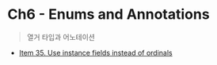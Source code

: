 # Ch6 - Enums and Annotations
> 열거 타입과 어노테이션

- [Item 35. Use instance fields instead of ordinals](https://kodakyung.github.io/2019/02/20/old-post-EffectiveJava-2019-02-20-Java-Use-instance-fields-instead-of-ordinals/)

